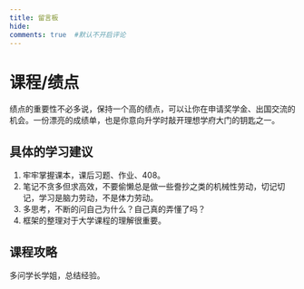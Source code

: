 ```yaml
---
title: 留言板
hide:
comments: true  #默认不开启评论
---
```

# 课程/绩点
绩点的重要性不必多说，保持一个高的绩点，可以让你在申请奖学金、出国交流的机会。一份漂亮的成绩单，也是你意向升学时敲开理想学府大门的钥匙之一。
## 具体的学习建议
1. 牢牢掌握课本，课后习题、作业、408。  
2. 笔记不贪多但求高效，不要偷懒总是做一些誊抄之类的机械性劳动，切记切记，学习是脑力劳动，不是体力劳动。  
3. 多思考，不断的问自己为什么？自己真的弄懂了吗？  
4. 框架的整理对于大学课程的理解很重要。  

## 课程攻略
多问学长学姐，总结经验。